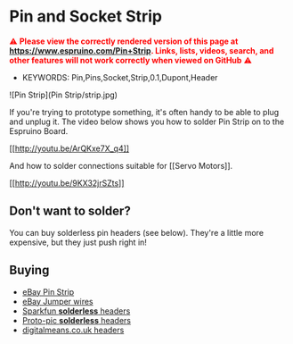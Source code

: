 <!--- Copyright (c) 2013 Gordon Williams, Pur3 Ltd. See the file LICENSE for copying permission. -->
Pin and Socket Strip
====================

<span style="color:red">:warning: **Please view the correctly rendered version of this page at https://www.espruino.com/Pin+Strip. Links, lists, videos, search, and other features will not work correctly when viewed on GitHub** :warning:</span>

* KEYWORDS: Pin,Pins,Socket,Strip,0.1,Dupont,Header

![Pin Strip](Pin Strip/strip.jpg)

If you're trying to prototype something, it's often handy to be able to plug and unplug it. The video below shows you how to solder Pin Strip on to the Espruino Board.

[[http://youtu.be/ArQKxe7X_q4]]

And how to solder connections suitable for [[Servo Motors]].

[[http://youtu.be/9KX32jrSZts]] 

Don't want to solder?
-------------------

You can buy solderless pin headers (see below). They're a little more expensive, but they just push right in!

Buying
-----

* [eBay Pin Strip](http://www.ebay.com/sch/i.html?_nkw=0.1+pin+strip)
* [eBay Jumper wires](http://www.ebay.com/sch/i.html?_nkw=female+dupont+jumper+wire)
* [Sparkfun **solderless** headers](https://www.sparkfun.com/products/10527)
* [Proto-pic **solderless** headers](http://proto-pic.co.uk/solderless-headers-10-pin-straight/)
* [digitalmeans.co.uk headers](https://digitalmeans.co.uk/shop/index.php?route=product/search&tag=pin-header)
